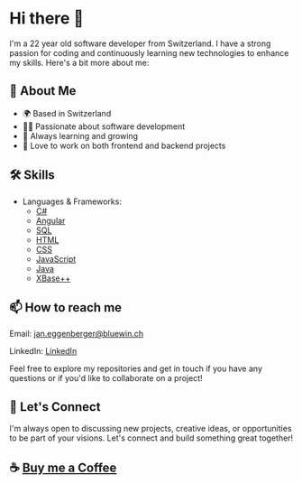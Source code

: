 # Hi there 👋

I'm a 22 year old software developer from Switzerland. I have a strong passion for coding and continuously learning new technologies to enhance my skills. Here's a bit more about me:

## 🚀 About Me
- 🌍 Based in Switzerland
- 👨‍💻 Passionate about software development
- 🧠 Always learning and growing
- 🎨 Love to work on both frontend and backend projects

## 🛠️ Skills
- Languages & Frameworks:
  - [C#](https://learn.microsoft.com/en-us/dotnet/csharp/)
  - [Angular](https://angular.io/)
  - [SQL](https://en.wikipedia.org/wiki/SQL)
  - [HTML](https://developer.mozilla.org/en-US/docs/Web/HTML)
  - [CSS](https://developer.mozilla.org/en-US/docs/Web/CSS)
  - [JavaScript](https://developer.mozilla.org/en-US/docs/Web/JavaScript)
  - [Java](https://www.oracle.com/java/technologies/javase-downloads.html)
  - [XBase++](https://doc.alaska-software.com/)

## 📫 How to reach me

Email: [jan.eggenberger@bluewin.ch](mailto:jan.eggenberger@bluewin.ch)

LinkedIn: [LinkedIn](https://www.linkedin.com/in/jan-eggenberger-903517179/)

Feel free to explore my repositories and get in touch if you have any questions or if you'd like to collaborate on a project!

## 💬 Let's Connect
I'm always open to discussing new projects, creative ideas, or opportunities to be part of your visions. Let's connect and build something great together!

## ☕ [Buy me a Coffee](https://buymeacoffee.com/jxn.egg)



<!--### Hi there 👋-->

<!--
**FEDIT-JE/fedit-je** is a ✨ _special_ ✨ repository because its `README.md` (this file) appears on your GitHub profile.

Here are some ideas to get you started:

- 🔭 I’m currently working on ...
- 🌱 I’m currently learning ...
- 👯 I’m looking to collaborate on ...
- 🤔 I’m looking for help with ...
- 💬 Ask me about ...
- 📫 How to reach me: ...
- 😄 Pronouns: ...
- ⚡ Fun fact: ...
-->
